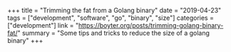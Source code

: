 +++
title = "Trimming the fat from a Golang binary"
date = "2019-04-23"
tags = ["development", "software", "go", "binary", "size"]
categories = ["development"]
link = "https://boyter.org/posts/trimming-golang-binary-fat/"
summary = "Some tips and tricks to reduce the size of a golang binary"
+++
